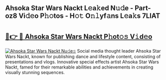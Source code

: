 ## Ahsoka Star Wars Nackt L𝚎a𝚔ed N𝚞𝚍e - Part-oz8 Vi𝚍𝚎o P𝚑𝚘tos - H𝚘𝚝 O𝚗𝚕yf𝚊ns L𝚎a𝚔s 7LlAT

# <h2><a href="http://kfdunr.oniu.top/?m=Ahsoka+Star+Wars+Nackt">🔗👉 🔴 Ahsoka Star Wars Nackt P𝚑ot𝚘𝚜 V𝚒d𝚎o</a></h2>

[![Ahsoka Star Wars Nackt Nu𝚍e𝚜](https://i.imgur.com/0qMVB7G.gif)](http://kfdunr.oniu.top/?m=Ahsoka+Star+Wars+Nackt)
Social media thought leader Ahsoka Star Wars Nackt, known for publishing dance and lifestyle content, consisting of presentations and vlogs. Innovative special effects artist Ahsoka Star Wars Nackt, famed for their remarkable abilities and achievements in creating visually stunning sequences.  
